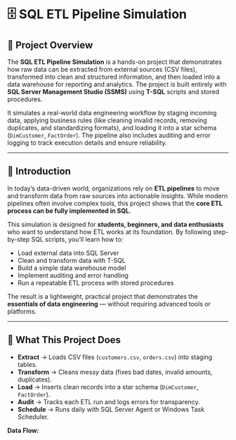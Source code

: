 # 🗄️ SQL ETL Pipeline Simulation  

## 🔎 Project Overview  
The **SQL ETL Pipeline Simulation** is a hands-on project that demonstrates how raw data can be extracted from external sources (CSV files), transformed into clean and structured information, and then loaded into a data warehouse for reporting and analytics. The project is built entirely with **SQL Server Management Studio (SSMS)** using **T-SQL** scripts and stored procedures.  

It simulates a real-world data engineering workflow by staging incoming data, applying business rules (like cleaning invalid records, removing duplicates, and standardizing formats), and loading it into a star schema (`DimCustomer`, `FactOrder`). The pipeline also includes auditing and error logging to track execution details and ensure reliability.  

---

## 📝 Introduction  
In today’s data-driven world, organizations rely on **ETL pipelines** to move and transform data from raw sources into actionable insights. While modern pipelines often involve complex tools, this project shows that the **core ETL process can be fully implemented in SQL**.  

This simulation is designed for **students, beginners, and data enthusiasts** who want to understand how ETL works at its foundation. By following step-by-step SQL scripts, you’ll learn how to:  
- Load external data into SQL Server  
- Clean and transform data with T-SQL  
- Build a simple data warehouse model  
- Implement auditing and error handling  
- Run a repeatable ETL process with stored procedures  

The result is a lightweight, practical project that demonstrates the **essentials of data engineering** — without requiring advanced tools or platforms.  

---

## 🚀 What This Project Does
- **Extract** → Loads CSV files (`customers.csv`, `orders.csv`) into staging tables.  
- **Transform** → Cleans messy data (fixes bad dates, invalid amounts, duplicates).  
- **Load** → Inserts clean records into a star schema (`DimCustomer`, `FactOrder`).  
- **Audit** → Tracks each ETL run and logs errors for transparency.  
- **Schedule** → Runs daily with SQL Server Agent or Windows Task Scheduler.  

**Data Flow:**  
